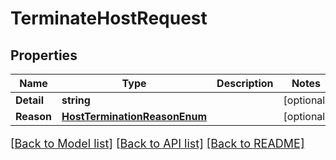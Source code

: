 # TerminateHostRequest

## Properties

Name | Type | Description | Notes
------------ | ------------- | ------------- | -------------
**Detail** | **string** |  | [optional] 
**Reason** | [**HostTerminationReasonEnum**](HostTerminationReasonEnum.md) |  | [optional] 

[[Back to Model list]](../README.md#documentation-for-models) [[Back to API list]](../README.md#documentation-for-api-endpoints) [[Back to README]](../README.md)

<style>
     p, ul, ol, li { font-size: 18px !important;}
</style>


